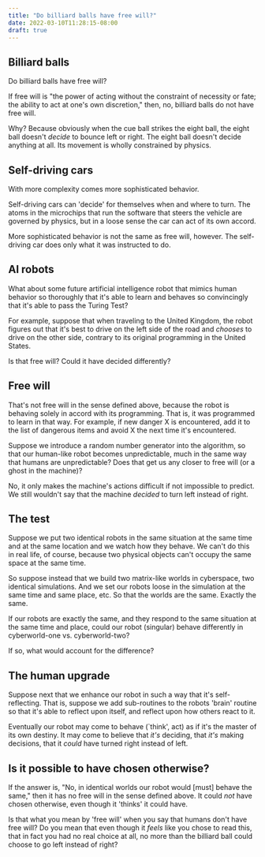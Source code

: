```yaml
---
title: "Do billiard balls have free will?"
date: 2022-03-10T11:28:15-08:00
draft: true
---
```



## Billiard balls

Do billiard balls have free will?

If free will is "the power of acting without the constraint of
necessity or fate; the ability to act at one's own discretion," then,
no, billiard balls do not have free will.

Why? Because obviously when the cue ball strikes the eight ball, the
eight ball doesn't _decide_ to bounce left or right. The eight ball
doesn't decide anything at all. Its movement is wholly
constrained by physics.


## Self-driving cars

With more complexity comes more sophisticated behavior.

Self-driving cars can 'decide' for themselves when and
where to turn. The atoms in the microchips that run the software that
steers the vehicle are governed by physics, but in a loose sense the
car can act of its own accord.

More sophisticated behavior is not the same as free will, however.
The self-driving car does only what it was instructed to do.

## AI robots

What about some future artificial intelligence robot that mimics
human behavior so thoroughly that it's able to learn and behaves so
convincingly that it's able to pass the Turing Test?

For example, suppose that when traveling to the United Kingdom, the
robot figures out that it's best to drive on the left side of the
road and _chooses_ to drive on the other side, contrary to its original
programming in the United States.

Is that free will? Could it have decided differently?


## Free will

That's not free will in the sense defined above, because the robot is
behaving solely in accord with its programming. That is, it was
programmed to learn in that way. For example, if new danger X is
encountered, add it to the list of dangerous items and avoid X the
next time it's encountered.

Suppose we introduce a random number generator into the algorithm, so
that our human-like robot becomes unpredictable, much in the same way
that humans are unpredictable? Does that get us any closer to free
will (or a ghost in the machine)?

No, it only makes the machine's actions difficult if not impossible
to predict. We still wouldn't say that the machine _decided_ to
turn left instead of right.

## The test

Suppose we put two identical robots in the same situation at the same
time and at the same location and we watch how they behave. We can't
do this in real life, of course, because two physical objects can't
occupy the same space at the same time.

So suppose instead that we build two matrix-like worlds in
cyberspace, two identical simulations. And we set our robots loose in
the simulation at the same time and same place, etc. So that the worlds
are the same. Exactly the same.

If our robots are exactly the same, and they respond to the same
situation at the same time and place, could our robot (singular)
behave differently in cyberworld-one vs. cyberworld-two?

If so, what would account for the difference?

## The human upgrade

Suppose next that we enhance our robot in such a way that it's
self-reflecting. That is, suppose we add sub-routines to the robots
'brain' routine so that it's able to reflect upon itself, and reflect
upon how others react to it.

Eventually our robot may come to behave (`think', act) as if it's the
master of its own destiny. It may come to believe that _it's_
deciding, that _it's_ making decisions, that it _could_ have turned
right instead of left.


## Is it possible to have chosen otherwise?

If the answer is, "No, in identical worlds our robot would [must]
behave the same," then it has no free will in the sense
defined above. It could _not_ have chosen otherwise, even though it
'thinks' it could have.

Is that what you mean by 'free will' when you say that humans don't
have free will? Do you mean that even though it _feels_ like you
chose to read this, that in fact you had no real choice at all, no
more than the billiard ball could choose to go left instead of right?
